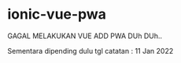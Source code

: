 # ionic-vue-pwa

GAGAL MELAKUKAN VUE ADD PWA DUh DUh..

Sementara dipending dulu 
tgl catatan : 11 Jan 2022
